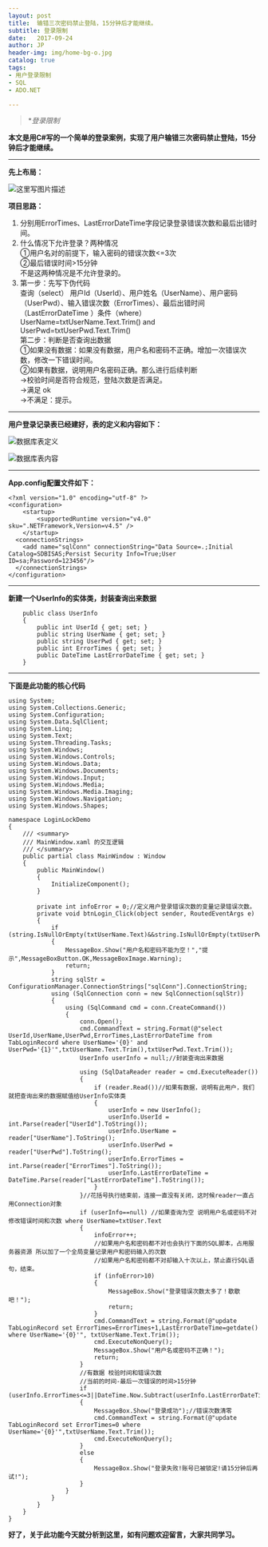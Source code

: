 ```yaml
---
layout: post
title:  输错三次密码禁止登陆，15分钟后才能继续。
subtitle: 登录限制
date:   2017-09-24
author: JP
header-img: img/home-bg-o.jpg
catalog: true
tags:
- 用户登录限制
- SQL
- ADO.NET

---
```


>  **登录限制*

**本文是用C#写的一个简单的登录案例，实现了用户输错三次密码禁止登陆，15分钟后才能继续。**

-------------------
**先上布局：**

![这里写图片描述](http://img.blog.csdn.net/20171221150652410?watermark/2/text/aHR0cDovL2Jsb2cuY3Nkbi5uZXQvaG9uZ2ppYXBlbmc=/font/5a6L5L2T/fontsize/400/fill/I0JBQkFCMA==/dissolve/70/gravity/SouthEast)

**项目思路：**

1. 分别用ErrorTimes、LastErrorDateTime字段记录登录错误次数和最后出错时间。<br>
2. 什么情况下允许登录？两种情况<br>
①用户名对的前提下，输入密码的错误次数<=3次<br>
②最后错误时间>15分钟<br>
不是这两种情况是不允许登录的。<br>
3. 第一步：先写下伪代码<br>
查询（select） 用户Id（UserId）、用户姓名（UserName）、用户密码（UserPwd）、输入错误次数（ErrorTimes）、最后出错时间（LastErrorDateTime ）条件（where）UserName=txtUserName.Text.Trim() and UserPwd=txtUserPwd.Text.Trim()<br>
第二步：判断是否查询出数据<br>
①如果没有数据：如果没有数据，用户名和密码不正确。增加一次错误次数，修改一下错误时间。<br>
②如果有数据，说明用户名密码正确。那么进行后续判断<br>
->校验时间是否符合规范，登陆次数是否满足。<br>
->满足 ok<br>
->不满足：提示。


****
**用户登录记录表已经建好，表的定义和内容如下：**

![数据库表定义](http://img.blog.csdn.net/20170924133652928?watermark/2/text/aHR0cDovL2Jsb2cuY3Nkbi5uZXQvaG9uZ2ppYXBlbmc=/font/5a6L5L2T/fontsize/400/fill/I0JBQkFCMA==/dissolve/70/gravity/SouthEast)

![数据库表内容](http://img.blog.csdn.net/20170924133832239?watermark/2/text/aHR0cDovL2Jsb2cuY3Nkbi5uZXQvaG9uZ2ppYXBlbmc=/font/5a6L5L2T/fontsize/400/fill/I0JBQkFCMA==/dissolve/70/gravity/SouthEast)

****
**App.config配置文件如下：**
```
<?xml version="1.0" encoding="utf-8" ?>
<configuration>
    <startup> 
        <supportedRuntime version="v4.0" sku=".NETFramework,Version=v4.5" />
    </startup>
  <connectionStrings>
    <add name="sqlConn" connectionString="Data Source=.;Initial Catalog=SDBISAS;Persist Security Info=True;User ID=sa;Password=123456"/>
  </connectionStrings>
</configuration>
```
****
**新建一个UserInfo的实体类，封装查询出来数据**

```
    public class UserInfo
    {
        public int UserId { get; set; }
        public string UserName { get; set; }
        public string UserPwd { get; set; }
        public int ErrorTimes { get; set; }
        public DateTime LastErrorDateTime { get; set; }
    }
```
****
**下面是此功能的核心代码**

```
using System;
using System.Collections.Generic;
using System.Configuration;
using System.Data.SqlClient;
using System.Linq;
using System.Text;
using System.Threading.Tasks;
using System.Windows;
using System.Windows.Controls;
using System.Windows.Data;
using System.Windows.Documents;
using System.Windows.Input;
using System.Windows.Media;
using System.Windows.Media.Imaging;
using System.Windows.Navigation;
using System.Windows.Shapes;

namespace LoginLockDemo
{
    /// <summary>
    /// MainWindow.xaml 的交互逻辑
    /// </summary>
    public partial class MainWindow : Window
    {
        public MainWindow()
        {
            InitializeComponent();
        }

        private int infoError = 0;//定义用户登录错误次数的变量记录错误次数。
        private void btnLogin_Click(object sender, RoutedEventArgs e)
        {
            if (string.IsNullOrEmpty(txtUserName.Text)&&string.IsNullOrEmpty(txtUserPwd.Text))
            {
                MessageBox.Show("用户名和密码不能为空！","提示",MessageBoxButton.OK,MessageBoxImage.Warning);
                return;
            }
            string sqlStr = ConfigurationManager.ConnectionStrings["sqlConn"].ConnectionString;
            using (SqlConnection conn = new SqlConnection(sqlStr))
            {
                using (SqlCommand cmd = conn.CreateCommand())
                {
                    conn.Open();
                    cmd.CommandText = string.Format(@"select UserId,UserName,UserPwd,ErrorTimes,LastErrorDateTime from TabLoginRecord where UserName='{0}' and UserPwd='{1}'",txtUserName.Text.Trim(),txtUserPwd.Text.Trim());
                    UserInfo userInfo = null;//封装查询出来数据
                   
                    using (SqlDataReader reader = cmd.ExecuteReader())
                    {
                        if (reader.Read())//如果有数据，说明有此用户，我们就把查询出来的数据赋值给UserInfo实体类
                        {
                            userInfo = new UserInfo();
                            userInfo.UserId = int.Parse(reader["UserId"].ToString());
                            userInfo.UserName = reader["UserName"].ToString();
                            userInfo.UserPwd = reader["UserPwd"].ToString();
                            userInfo.ErrorTimes = int.Parse(reader["ErrorTimes"].ToString());
                            userInfo.LastErrorDateTime = DateTime.Parse(reader["LastErrorDateTime"].ToString());
                        }
                    }//花括号执行结束前，连接一直没有关闭，这时候reader一直占用Connection对象
                    if (userInfo==null) //如果查询为空 说明用户名或密码不对 修改错误时间和次数 where UserName=txtUser.Text
                    {
                        infoError++;
                        //如果用户名和密码都不对也会执行下面的SQL脚本，占用服务器资源 所以加了一个全局变量记录用户和密码输入的次数
                        //如果用户名和密码都不对却输入十次以上，禁止直行SQL语句，结束。
                        if (infoError>10)
                        {
                            MessageBox.Show("登录错误次数太多了！歇歇吧！");
                            return;
                        }
                        cmd.CommandText = string.Format(@"update TabLoginRecord set ErrorTimes=ErrorTimes+1,LastErrorDateTime=getdate() where UserName='{0}'", txtUserName.Text.Trim());
                        cmd.ExecuteNonQuery();
                        MessageBox.Show("用户名或密码不正确！");
                        return;
                    }                
                    //有数据 校验时间和错误次数 
                    //当前的时间-最后一次错误的时间>15分钟
                    if (userInfo.ErrorTimes<=3||DateTime.Now.Subtract(userInfo.LastErrorDateTime).Minutes>15)
                    {
                        MessageBox.Show("登录成功");//错误次数清零
                        cmd.CommandText = string.Format(@"update TabLoginRecord set ErrorTimes=0 where UserName='{0}'",txtUserName.Text.Trim());
                        cmd.ExecuteNonQuery();
                    }
                    else
                    {
                        MessageBox.Show("登录失败!账号已被锁定!请15分钟后再试!");
                    }
                }
            }
        }
    }
}

```

**好了，关于此功能今天就分析到这里，如有问题欢迎留言，大家共同学习。**